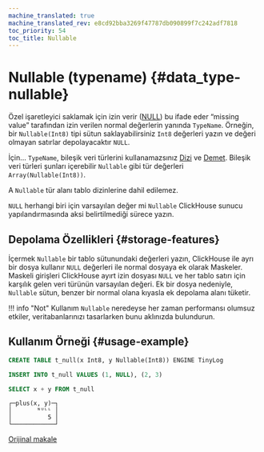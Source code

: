 ```yaml
---
machine_translated: true
machine_translated_rev: e8cd92bba3269f47787db090899f7c242adf7818
toc_priority: 54
toc_title: Nullable
---
```


# Nullable (typename) {#data_type-nullable}

Özel işaretleyici saklamak için izin verir ([NULL](../../sql-reference/syntax.md)) bu ifade eder “missing value” tarafından izin verilen normal değerlerin yanında `TypeName`. Örneğin, bir `Nullable(Int8)` tipi sütun saklayabilirsiniz `Int8` değerleri yazın ve değeri olmayan satırlar depolayacaktır `NULL`.

İçin… `TypeName`, bileşik veri türlerini kullanamazsınız [Dizi](array.md) ve [Demet](tuple.md). Bileşik veri türleri şunları içerebilir `Nullable` gibi tür değerleri `Array(Nullable(Int8))`.

A `Nullable` tür alanı tablo dizinlerine dahil edilemez.

`NULL` herhangi biri için varsayılan değer mi `Nullable` ClickHouse sunucu yapılandırmasında aksi belirtilmediği sürece yazın.

## Depolama Özellikleri {#storage-features}

İçermek `Nullable` bir tablo sütunundaki değerleri yazın, ClickHouse ile ayrı bir dosya kullanır `NULL` değerleri ile normal dosyaya ek olarak Maskeler. Maskeli girişleri ClickHouse ayırt izin dosyası `NULL` ve her tablo satırı için karşılık gelen veri türünün varsayılan değeri. Ek bir dosya nedeniyle, `Nullable` sütun, benzer bir normal olana kıyasla ek depolama alanı tüketir.

!!! info "Not"
    Kullanım `Nullable` neredeyse her zaman performansı olumsuz etkiler, veritabanlarınızı tasarlarken bunu aklınızda bulundurun.

## Kullanım Örneği {#usage-example}

``` sql
CREATE TABLE t_null(x Int8, y Nullable(Int8)) ENGINE TinyLog
```

``` sql
INSERT INTO t_null VALUES (1, NULL), (2, 3)
```

``` sql
SELECT x + y FROM t_null
```

``` text
┌─plus(x, y)─┐
│       ᴺᵁᴸᴸ │
│          5 │
└────────────┘
```

[Orijinal makale](https://clickhouse.tech/docs/en/data_types/nullable/) <!--hide-->
